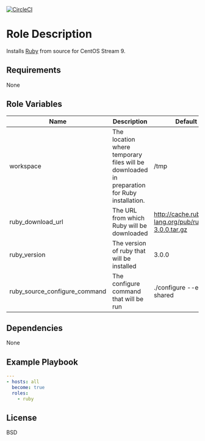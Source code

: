 [![CircleCI](https://circleci.com/gh/ansible-roles-mamono210/ruby/tree/main.svg?style=svg)](https://circleci.com/gh/ansible-roles-mamono210/ruby/tree/main)

Role Description
=========

Installs [Ruby](https://www.ruby-lang.org) from source for CentOS Stream 9.

Requirements
------------

None

Role Variables
--------------

| Name | Description | Default value |
|------|------|-------|
| workspace | The location where temporary files will be downloaded in preparation for Ruby installation. | /tmp |
| ruby_download_url | The URL from which Ruby will be downloaded | http://cache.ruby-lang.org/pub/ruby/3.0/ruby-3.0.0.tar.gz | |
| ruby_version | The version of ruby that will be installed | 3.0.0 |
| ruby_source_configure_command | The configure command that will be run | ./configure --enable-shared |

Dependencies
------------

None

Example Playbook
----------------

```YAML
---
- hosts: all
  become: true
  roles:
    - ruby
```

License
-------

BSD
